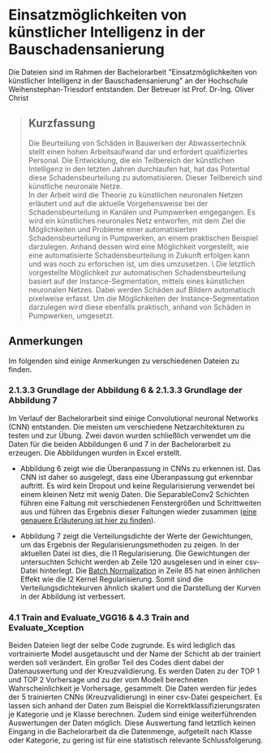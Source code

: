 # Einsatzmöglichkeiten von künstlicher Intelligenz in der Bauschadensanierung
Die Dateien sind im Rahmen der Bachelorarbeit "Einsatzmöglichkeiten von künstlicher Intelligenz in der Bauschadensanierung" an der Hochschule Weihenstephan-Triesdorf entstanden. Der Betreuer ist Prof. Dr-Ing. Oliver Christ
> ## Kurzfassung 
> Die Beurteilung von Schäden in Bauwerken der Abwassertechnik stellt einen hohen Arbeitsaufwand dar und erfordert qualifiziertes Personal. Die Entwicklung, die ein Teilbereich der künstlichen Intelligenz in den letzten Jahren durchlaufen hat, hat das Potential diese Schadensbeurteilung zu automatisieren. Dieser Teilbereich sind künstliche neuronale Netze. \
In der Arbeit wird die Theorie zu künstlichen neuronalen Netzen erläutert und auf die aktuelle Vorgehensweise bei der Schadensbeurteilung in Kanälen und Pumpwerken eingegangen. Es wird ein künstliches neuronales Netz entworfen, mit dem Ziel die Möglichkeiten und Probleme einer automatisierten Schadensbeurteilung in Pumpwerken, an einem praktischen Beispiel darzulegen. Anhand dessen wird eine Möglichkeit vorgestellt, wie eine automatisierte Schadensbeurteilung in Zukunft erfolgen kann und was noch zu erforschen ist, um dies umzusetzen. \ 
Die letztlich vorgestellte Möglichkeit zur automatischen Schadensbeurteilung basiert auf der Instance-Segmentation, mittels eines künstlichen neuronalen Netzes. Dabei werden Schäden auf Bildern automatisch pixelweise erfasst. Um die Möglichkeiten der Instance-Segmentation darzulegen wird diese ebenfalls praktisch, anhand von Schäden in Pumpwerken, umgesetzt.

## Anmerkungen
Im folgenden sind einige Anmerkungen zu verschiedenen Dateien zu finden.
### 2.1.3.3 Grundlage der Abbildung 6 & 2.1.3.3 Grundlage der Abbildung 7
Im Verlauf der Bachelorarbeit sind einige Convolutional neuronal Networks (CNN) entstanden. Die meisten um verschiedene Netzarchitekturen zu testen und zur Übung.
Zwei davon wurden schließlich verwendet um die Daten für die beiden Abbildungen 6 und 7 in der Bachelorarbeit zu erzeugen. Die Abbildungen wurden in Excel erstellt.

* Abbildung 6 zeigt wie die Überanpassung in CNNs zu erkennen ist. Das CNN ist daher so ausgelegt, dass eine Überanpassung gut erkennbar auftritt. Es wird kein Dropout und keine Regularisierung verwendet bei einem kleinen Netz mit wenig Daten. 
Die SeparableConv2 Schichten führen eine Faltung mit verschiedenen Fenstergrößen und Schrittweiten aus und führen das Ergebnis dieser Faltungen wieder zusammen ([eine genauere Erläuterung ist hier zu finden](https://arxiv.org/pdf/1610.02357.pdf)).

* Abbildung 7 zeigt die Verteilungsdichte der Werte der Gewichtungen, um das Ergebnis der Regularisierungsmethoden zu zeigen. In der aktuellen Datei ist dies, die l1 Regularisierung. Die Gewichtungen der untersuchten Schicht werden ab Zeile 120 ausgelesen und in einer csv-Datei hinterlegt. Die [Batch Normalization](https://arxiv.org/pdf/1502.03167.pdf) in Zeile 85 hat einen änhlichen Effekt wie die l2 Kernel Regularisierung. Somit sind die Verteilungsdichtekurven ähnlich skaliert und die Darstellung der Kurven in der Abbildung ist verbessert.  

### 4.1 Train and Evaluate_VGG16 & 4.3 Train and Evaluate_Xception
Beiden Dateien liegt der selbe Code zugrunde. Es wird lediglich das vortrainierte Model ausgetauscht und der Name der Schicht ab der trainiert werden soll verändert. Ein großer Teil des Codes dient dabei der Datenauswertung und der Kreuzvalidierung. Es werden Daten zu der TOP 1 und TOP 2 Vorhersage und zu der vom Modell berechneten Wahrscheinlichkeit je Vorhersage, gesammelt. Die Daten werden für jedes der 5 trainierten CNNs (Kreuzvalidierung) in einer csv-Datei gespeichert. Es lassen sich anhand der Daten zum Beispiel die Korrektklassifizierungsraten je Kategorie und je Klasse berechnen. Zudem sind einige weiterführenden Auswertungen der Daten möglich. Diese Auswertung fand letztlich keinen Eingang in die Bachelorarbeit da die Datenmenge, aufgeteilt nach Klasse oder Kategorie, zu gering ist für eine statistisch relevante Schlussfolgerung.  
